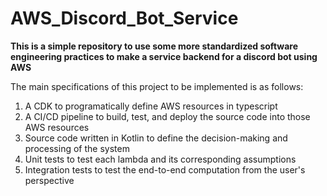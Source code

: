 # AWS_Discord_Bot_Service

**This is a simple repository to use some more standardized software engineering practices to make a service backend for a discord bot using AWS**

The main specifications of this project to be implemented is as follows:
  1) A CDK to programatically define AWS resources in typescript
  2) A CI/CD pipeline to build, test, and deploy the source code into those AWS resources
  3) Source code written in Kotlin to define the decision-making and processing of the system
  4) Unit tests to test each lambda and its corresponding assumptions
  5) Integration tests to test the end-to-end computation from the user's perspective
  


